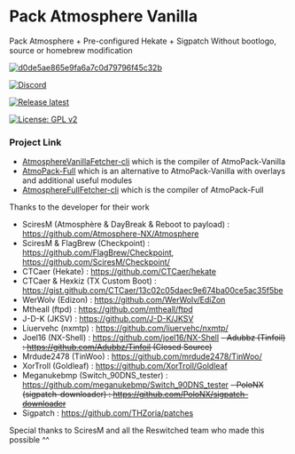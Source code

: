 # Pack Atmosphere Vanilla
Pack Atmosphere + Pre-configured Hekate + Sigpatch
Without bootlogo, source or homebrew modification

[![d0de5ae865e9fa6a7c0d79796f45c32b](https://user-images.githubusercontent.com/50277488/116149527-8b034880-a6e2-11eb-873a-280100abfbc2.png)](https://github.com/THZoria)

[![Discord](https://img.shields.io/discord/643436008452521984.svg?logo=discord&logoColor=white&label=Discord&color=7289DA)](https://discord.com/invite/4YkUZvC)

[![Release latest](https://camo.githubusercontent.com/4ed0c15afbbe24f3d20b96f0b3df38993a3aadba1b6b03ced6bdf3bce82ceb10/68747470733a2f2f696d672e736869656c64732e696f2f62616467652f2546302539462541342539362d72656c656173652532306e6f7465732d3030423245452e737667
)](https://github.com/THZoria/AtmoPack-Vanilla/releases/latest)

[![License: GPL v2](https://img.shields.io/badge/License-GPL%20v2-blue.svg)](https://github.com/THZoria/AtmoPack-Vanilla/blob/main/LICENCE)

### Project Link
- [AtmosphereVanillaFetcher-cli](https://github.com/Lunyyx/AtmosphereVanillaFetcher-cli) which is the compiler of AtmoPack-Vanilla
- [AtmoPack-Full](https://github.com/Pikatsuto/AtmoPack-Full) which is an alternative to AtmoPack-Vanilla with overlays and additional useful modules
- [AtmosphereFullFetcher-cli](https://github.com/Pikatsuto/AtmosphereFullFetcher-cli) which is the compiler of AtmoPack-Full

Thanks to the developer for their work

- SciresM (Atmosphère & DayBreak & Reboot to payload) : https://github.com/Atmosphere-NX/Atmosphere
- SciresM & FlagBrew (Checkpoint) : https://github.com/FlagBrew/Checkpoint, https://github.com/SciresM/Checkpoint/
- CTCaer (Hekate) : https://github.com/CTCaer/hekate
- CTCaer & Hexkiz (TX Custom Boot) : https://gist.github.com/CTCaer/13c02c05daec9e674ba00ce5ac35f5be
- WerWolv (Edizon) : https://github.com/WerWolv/EdiZon
- Mtheall (ftpd) : https://github.com/mtheall/ftpd
- J-D-K (JKSV) : https://github.com/J-D-K/JKSV
- Liuervehc (nxmtp) : https://github.com/liuervehc/nxmtp/
- Joel16 (NX-Shell) : https://github.com/joel16/NX-Shell
~~- Adubbz (Tinfoil) : https://github.com/Adubbz/Tinfoil (Closed Source)~~
- Mrdude2478 (TinWoo) : https://github.com/mrdude2478/TinWoo/
- XorTroll (Goldleaf) : https://github.com/XorTroll/Goldleaf
- Meganukebmp (Switch_90DNS_tester) : https://github.com/meganukebmp/Switch_90DNS_tester
~~- PoloNX (sigpatch-downloader) : https://github.com/PoloNX/sigpatch-downloader~~
- Sigpatch : https://github.com/THZoria/patches

Special thanks to SciresM and all the Reswitched team who made this possible ^^

